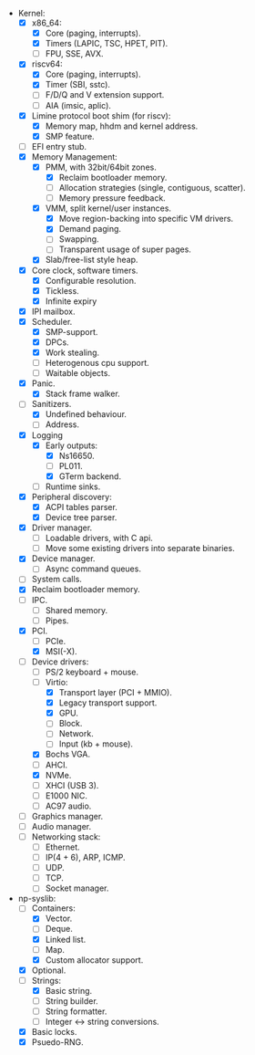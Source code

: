- Kernel:
    - [x] x86_64:
        - [x] Core (paging, interrupts).
        - [x] Timers (LAPIC, TSC, HPET, PIT).
        - [ ] FPU, SSE, AVX.
    - [x] riscv64:
        - [x] Core (paging, interrupts).
        - [x] Timer (SBI, sstc).
        - [ ] F/D/Q and V extension support.
        - [ ] AIA (imsic, aplic).
    - [x] Limine protocol boot shim (for riscv):
        - [x] Memory map, hhdm and kernel address.
        - [x] SMP feature.
    - [ ] EFI entry stub.
    - [x] Memory Management:
        - [x] PMM, with 32bit/64bit zones.
            - [x] Reclaim bootloader memory.
            - [ ] Allocation strategies (single, contiguous, scatter).
            - [ ] Memory pressure feedback.
        - [x] VMM, split kernel/user instances.
            - [x] Move region-backing into specific VM drivers.
            - [x] Demand paging.
            - [ ] Swapping.
            - [ ] Transparent usage of super pages.
        - [x] Slab/free-list style heap.
    - [x] Core clock, software timers.
        - [x] Configurable resolution.
        - [x] Tickless.
        - [x] Infinite expiry
    - [x] IPI mailbox.
    - [x] Scheduler.
        - [x] SMP-support.
        - [x] DPCs.
        - [x] Work stealing.
        - [ ] Heterogenous cpu support.
        - [ ] Waitable objects.
    - [x] Panic.
        - [x] Stack frame walker.
    - [ ] Sanitizers.
        - [x] Undefined behaviour.
        - [ ] Address.
    - [x] Logging
        - [x] Early outputs:
            - [x] Ns16650.
            - [ ] PL011.
            - [x] GTerm backend.
        - [ ] Runtime sinks.
    - [x] Peripheral discovery:
        - [x] ACPI tables parser.
        - [x] Device tree parser.
    - [x] Driver manager.
        - [ ] Loadable drivers, with C api.
        - [ ] Move some existing drivers into separate binaries.
    - [x] Device manager.
        - [ ] Async command queues.
    - [ ] System calls.
    - [x] Reclaim bootloader memory.
    - [ ] IPC.
        - [ ] Shared memory.
        - [ ] Pipes.
    - [x] PCI.
        - [ ] PCIe.
        - [x] MSI(-X).
    - [ ] Device drivers:
        - [ ] PS/2 keyboard + mouse.
        - [ ] Virtio:
            - [x] Transport layer (PCI + MMIO).
            - [x] Legacy transport support.
            - [x] GPU.
            - [ ] Block.
            - [ ] Network.
            - [ ] Input (kb + mouse).
        - [x] Bochs VGA.
        - [ ] AHCI.
        - [x] NVMe.
        - [ ] XHCI (USB 3).
        - [ ] E1000 NIC.
        - [ ] AC97 audio.
    - [ ] Graphics manager.
    - [ ] Audio manager.
    - [ ] Networking stack:
        - [ ] Ethernet.
        - [ ] IP(4 + 6), ARP, ICMP.
        - [ ] UDP.
        - [ ] TCP.
        - [ ] Socket manager.

- np-syslib:
    - [ ] Containers:
        - [x] Vector.
        - [ ] Deque.
        - [x] Linked list.
        - [ ] Map.
        - [x] Custom allocator support.
    - [x] Optional.
    - [ ] Strings:
        - [x] Basic string.
        - [ ] String builder.
        - [ ] String formatter.
        - [ ] Integer <-> string conversions.
    - [x] Basic locks.
    - [x] Psuedo-RNG.
